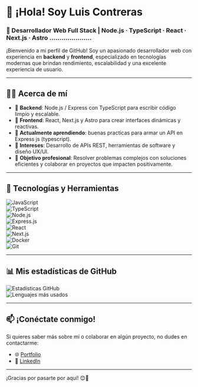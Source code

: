 # 👋 ¡Hola! Soy Luis Contreras

### 🚀 Desarrollador Web Full Stack | Node.js · TypeScript · React · Next.js · Astro ..................... 

¡Bienvenido a mi perfil de GitHub! Soy un apasionado desarrollador web con experiencia en **backend** y **frontend**, especializado en tecnologías modernas que brindan rendimiento, escalabilidad y una excelente experiencia de usuario.

---

## 🧑‍💻 Acerca de mí  
- 💼 **Backend**: Node.js / Express con TypeScript para escribir código limpio y escalable.
- 🎨 **Frontend**: React, Next.js y Astro para crear interfaces dinámicas y reactivas.
- 🌱 **Actualmente aprendiendo**: buenas practicas para armar un API en Express js (typescript).
- 📌 **Intereses**: Desarrollo de APIs REST, herramientas de software y diseño UX/UI.  
- 🎯 **Objetivo profesional**: Resolver problemas complejos con soluciones eficientes y colaborar en proyectos que impacten positivamente.

---

## 🔧 Tecnologías y Herramientas  
![JavaScript](https://img.shields.io/badge/Code-JavaScript-yellow?logo=javascript&logoColor=white)  
![TypeScript](https://img.shields.io/badge/Code-TypeScript-blue?logo=typescript&logoColor=white)  
![Node.js](https://img.shields.io/badge/Backend-Node.js-green?logo=node.js&logoColor=white)  
![Express.js](https://img.shields.io/badge/Framework-Express-black?logo=express&logoColor=white)  
![React](https://img.shields.io/badge/Frontend-React-blue?logo=react&logoColor=white)  
![Next.js](https://img.shields.io/badge/SSR-Next.js-black?logo=next.js&logoColor=white)  
![Docker](https://img.shields.io/badge/DevOps-Docker-blue?logo=docker&logoColor=white)  
![Git](https://img.shields.io/badge/Version%20Control-Git-orange?logo=git&logoColor=white)


---

## 📊 Mis estadísticas de GitHub  
![Estadísticas GitHub](https://github-readme-stats.vercel.app/api?username=Luis2022cr&show_icons=true&theme=radical)  
![Lenguajes más usados](https://github-readme-stats.vercel.app/api/top-langs/?username=Luis2022cr&layout=compact&theme=radical)

---

## 📫 ¡Conéctate conmigo!  
Si quieres saber más sobre mí o colaborar en algún proyecto, no dudes en contactarme:  
- 🌐 [Portfolio]('')  
- 💼 [LinkedIn]('')  

---

¡Gracias por pasarte por aquí! 😊🚀

